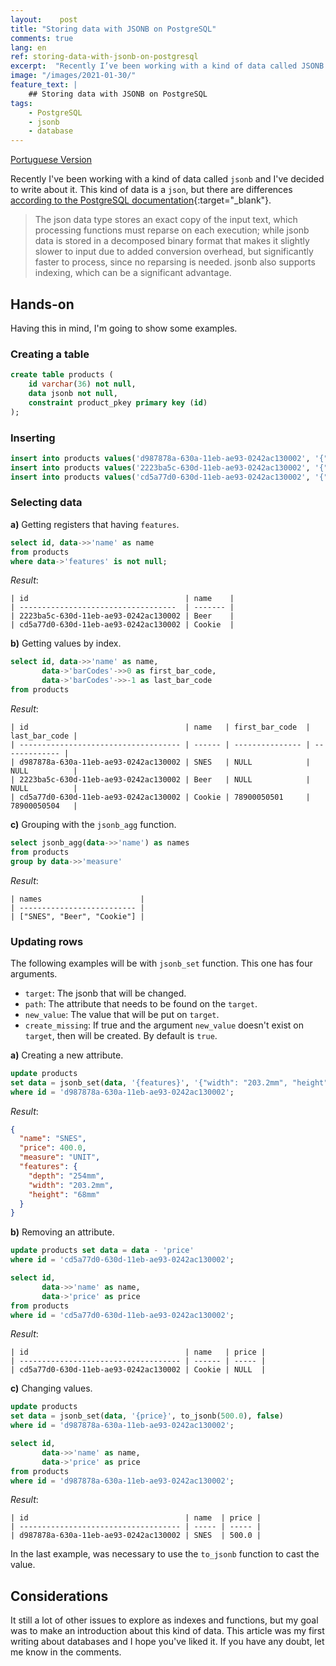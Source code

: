 ```yaml
---
layout:    post
title: "Storing data with JSONB on PostgreSQL"
comments: true
lang: en
ref: storing-data-with-jsonb-on-postgresql
excerpt:  "Recently I’ve been working with a kind of data called JSONB and I’ve decided to write about it. Basically this kind of data is a JSON, but there are differences according the PostgresSQL’ documentation."
image: "/images/2021-01-30/"
feature_text: |
    ## Storing data with JSONB on PostgreSQL
tags:
    - PostgreSQL
    - jsonb
    - database
---
```


[Portuguese Version]({{site.baseurl}}/2021/01/30/armazenando-dados-com-jsonb-no-postgresql)

Recently I've been working with a kind of data called `jsonb` and I've decided to write about it. This kind of data is a `json`, but there are differences [according to the PostgreSQL documentation](https://www.postgresql.org/docs/9.4/datatype-json.html){:target="_blank"}.

>The json data type stores an exact copy of the input text, which processing functions must reparse on each execution; while jsonb data is stored in a decomposed binary format that makes it slightly slower to input due to added conversion overhead, but significantly faster to process, since no reparsing is needed. jsonb also supports indexing, which can be a significant advantage.

## Hands-on

Having this in mind, I'm going to show some examples.

### Creating a table

```sql
create table products (
	id varchar(36) not null,
	data jsonb not null,
	constraint product_pkey primary key (id)
);
```

### Inserting

```sql
insert into products values('d987878a-630a-11eb-ae93-0242ac130002', '{"name": "SNES", "price": 400.0, "measure": "UNIT"}');
insert into products values('2223ba5c-630d-11eb-ae93-0242ac130002', '{"name":"Beer","price":8.50,"measure":"UNIT","features":{"size":"600ML","expiration_date":"2021-04-01","manufacture_date":"2020-07-16"}}');
insert into products values('cd5a77d0-630d-11eb-ae93-0242ac130002', '{"name":"Cookie","price":2.0,"measure":"UNIT","features":{"expiration_date":"2021-03-14","manufacture_date":"2020-04-13"},"barCodes":["78900050501","78900050502","78900050503","78900050504"]}');
```

### Selecting data

**a)** Getting registers that having `features`.

```sql
select id, data->>'name' as name 
from products 
where data->'features' is not null;
```
_Result_:

```text
| id                                   | name    |
| -----------------------------------  | ------- |
| 2223ba5c-630d-11eb-ae93-0242ac130002 | Beer    | 
| cd5a77d0-630d-11eb-ae93-0242ac130002 | Cookie  |
```

**b)** Getting values by index.

```sql
select id, data->>'name' as name, 
       data->'barCodes'->>0 as first_bar_code,
       data->'barCodes'->>-1 as last_bar_code
from products
```

_Result_: 

```text
| id                                   | name   | first_bar_code  | last_bar_code |
| ------------------------------------ | ------ | --------------- | ------------- |
| d987878a-630a-11eb-ae93-0242ac130002 | SNES   | NULL            | NULL          |
| 2223ba5c-630d-11eb-ae93-0242ac130002 | Beer   | NULL            | NULL          |
| cd5a77d0-630d-11eb-ae93-0242ac130002 | Cookie | 78900050501     | 78900050504   |
```

**c)** Grouping with the `jsonb_agg` function.

```sql
select jsonb_agg(data->>'name') as names
from products 
group by data->>'measure'
```

_Result_:

```text
| names                      |
| -------------------------- | 
| ["SNES", "Beer", "Cookie"] |
```


### Updating rows

The following examples will be with `jsonb_set` function. This one has four arguments. 

* `target`: The jsonb that will be changed.
* `path`: The attribute that needs to be found on the `target`.
* `new_value`: The value that will be put on `target`.
* `create_missing`: If true and the argument `new_value` doesn't exist on `target`, then will be created. By default is `true`.

**a)** Creating a new attribute.

```sql
update products 
set data = jsonb_set(data, '{features}', '{"width": "203.2mm", "height": "68mm", "depth":"254mm"}', true)
where id = 'd987878a-630a-11eb-ae93-0242ac130002';
```

_Result_:

```json
{
  "name": "SNES",
  "price": 400.0,
  "measure": "UNIT",
  "features": {
    "depth": "254mm",
    "width": "203.2mm",
    "height": "68mm"
  }
}
```

**b)** Removing an attribute.

```sql
update products set data = data - 'price'
where id = 'cd5a77d0-630d-11eb-ae93-0242ac130002';

select id,
       data->>'name' as name,
       data->'price' as price 
from products 
where id = 'cd5a77d0-630d-11eb-ae93-0242ac130002';
```

_Result_:

```text
| id                                   | name   | price |
| ------------------------------------ | ------ | ----- |
| cd5a77d0-630d-11eb-ae93-0242ac130002 | Cookie | NULL  |
```

**c)** Changing values.

```sql
update products 
set data = jsonb_set(data, '{price}', to_jsonb(500.0), false)
where id = 'd987878a-630a-11eb-ae93-0242ac130002';

select id,
       data->>'name' as name,
       data->'price' as price 
from products 
where id = 'd987878a-630a-11eb-ae93-0242ac130002';
```
_Result_:

```text
| id                                   | name  | price |
| ------------------------------------ | ----- | ----- |
| d987878a-630a-11eb-ae93-0242ac130002 | SNES  | 500.0 |
```

In the last example, was necessary to use the `to_jsonb` function to cast the value.


## Considerations

It still a lot of other issues to explore as indexes and functions, but my goal was to make an introduction about this kind of data. This article was my first writing about databases and I hope you've liked it. If you have any doubt, let me know in the comments.
